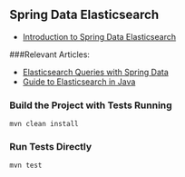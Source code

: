 ## Spring Data Elasticsearch
- [Introduction to Spring Data Elasticsearch](http://www.baeldung.com/spring-data-elasticsearch-tutorial)

###Relevant Articles:
- [Elasticsearch Queries with Spring Data](http://www.baeldung.com/spring-data-elasticsearch-queries)
- [Guide to Elasticsearch in Java](http://www.baeldung.com/elasticsearch-java)

### Build the Project with Tests Running
```
mvn clean install
```

### Run Tests Directly
```
mvn test
```


